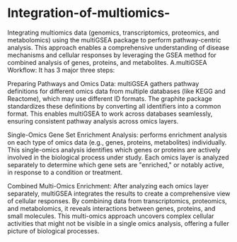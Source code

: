 # Integration-of-multiomics-
Integrating multiomics data (genomics, transcriptomics, proteomics, and metabolomics) using the multiGSEA package to perform pathway-centric analysis. This approach enables a comprehensive understanding of disease mechanisms and cellular responses by leveraging the GSEA method for combined analysis of genes, proteins, and metabolites.
A.multiGSEA Workflow: It has 3 major three steps:

Preparing Pathways and Omics Data: multiGSEA gathers pathway definitions for different omics data from multiple databases (like KEGG and Reactome), which may use different ID formats. The graphite package standardizes these definitions by converting all identifiers into a common format. This enables multiGSEA to work across databases seamlessly, ensuring consistent pathway analysis across omics layers.

Single-Omics Gene Set Enrichment Analysis: performs enrichment analysis on each type of omics data (e.g., genes, proteins, metabolites) individually. This single-omics analysis identifies which genes or proteins are actively involved in the biological process under study. Each omics layer is analyzed separately to determine which gene sets are "enriched," or notably active, in response to a condition or treatment.

Combined Multi-Omics Enrichment: After analyzing each omics layer separately, multiGSEA integrates the results to create a comprehensive view of cellular responses. By combining data from transcriptomics, proteomics, and metabolomics, it reveals interactions between genes, proteins, and small molecules. This multi-omics approach uncovers complex cellular activities that might not be visible in a single omics analysis, offering a fuller picture of biological processes.

